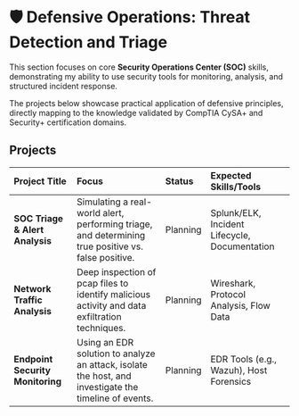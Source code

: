 # 🛡️ Defensive Operations: Threat Detection and Triage

This section focuses on core **Security Operations Center (SOC)** skills, demonstrating my ability to use security tools for monitoring, analysis, and structured incident response.

The projects below showcase practical application of defensive principles, directly mapping to the knowledge validated by CompTIA CySA+ and Security+ certification domains.

## Projects

| Project Title | Focus | Status | Expected Skills/Tools |
| :--- | :--- | :--- | :--- |
| **SOC Triage & Alert Analysis** | Simulating a real-world alert, performing triage, and determining true positive vs. false positive. | Planning | Splunk/ELK, Incident Lifecycle, Documentation |
| **Network Traffic Analysis** | Deep inspection of pcap files to identify malicious activity and data exfiltration techniques. | Planning | Wireshark, Protocol Analysis, Flow Data |
| **Endpoint Security Monitoring** | Using an EDR solution to analyze an attack, isolate the host, and investigate the timeline of events. | Planning | EDR Tools (e.g., Wazuh), Host Forensics |
